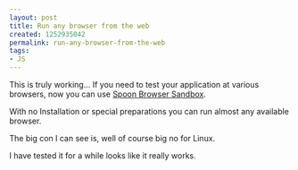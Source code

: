 ```yaml
---
layout: post
title: Run any browser from the web
created: 1252935042
permalink: run-any-browser-from-the-web
tags:
- JS
---
```

<p>This is truly working... If you need to test your application at various browsers, now you can use <a href="http://www.spoon.net/browsers">Spoon Browser Sandbox</a>.</p>
<p>With no Installation or special preparations you can run almost any available browser.</p>
<p>The big con I can see is, well of course big no for Linux.</p>
<p>I have tested it for a while looks like it really works.</p>
